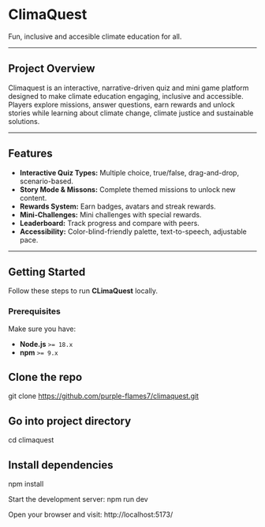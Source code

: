 # ClimaQuest

Fun, inclusive and accesible climate education for all.

---

## Project Overview

Climaquest is an interactive, narrative-driven quiz and mini game platform designed to make climate education engaging, inclusive and accessible. Players explore missions, answer questions, earn rewards and unlock stories while learning about climate change, climate justice and sustainable solutions.

---

## Features

- **Interactive Quiz Types:** Multiple choice, true/false, drag-and-drop, scenario-based.
- **Story Mode & Missons:** Complete themed missions to unlock new content.
- **Rewards System:** Earn badges, avatars and streak rewards.
- **Mini-Challenges:** Mini challenges with special rewards.
- **Leaderboard:** Track progress and compare with peers.
- **Accessibility:** Color-blind-friendly palette, text-to-speech, adjustable pace.

---

## Getting Started

Follow these steps to run **CLimaQuest** locally.

### Prerequisites

Make sure you have:

- **Node.js** `>= 18.x`
- **npm** `>= 9.x`

## Clone the repo

git clone https://github.com/purple-flames7/climaquest.git

## Go into project directory

cd climaquest

## Install dependencies

npm install

Start the development server: npm run dev

Open your browser and visit:
http://localhost:5173/
